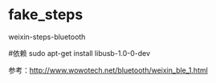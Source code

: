 # fake_steps
weixin-steps-bluetooth



#依赖
sudo apt-get install libusb-1.0-0-dev

参考：http://www.wowotech.net/bluetooth/weixin_ble_1.html